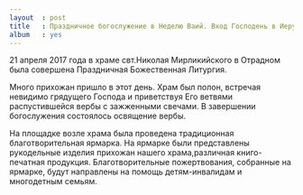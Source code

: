 ```yaml
---
layout  : post
title   : Праздничное богослужение в Неделю Ваий. Вход Господень в Иерусалим
album   : yes
---
```

21 апреля 2017 года в храме свт.Николая Мирликийского в Отрадном была совершена Праздничная Божественная Литургия. 

Много прихожан пришло в этот день. Храм был полон, встречая невидимо грядущего Господа и приветствуя Его ветвями распустившейся вербы с зажженными свечами. В завершении богослужения состоялось освящение вербы.

На площадке возле храма была провeдена традиционная благотворительная ярмарка. На ярмарке были представлены рукодельные изделия прихожан нашего храма,различная книго-печатная продукция. Благотворительные пожертвования, собранные на ярмарке, будут направлены на помощь детям-инвалидам и многодетным семьям.

